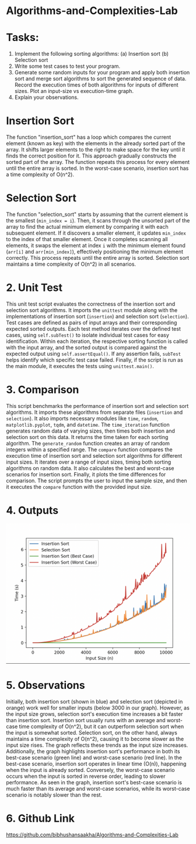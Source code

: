 # Algorithms-and-Complexities-Lab

# Tasks:

1. Implement the following sorting algorithms:
(a) Insertion sort
(b) Selection sort
2. Write some test cases to test your program.
3. Generate some random inputs for your program and apply both insertion sort and merge sort algorithms to sort the generated sequence of data. Record the execution times of both algorithms for inputs of different sizes. Plot an input-size vs execution-time graph.
4. Explain your observations.

# Insertion Sort
The function "insertion_sort" has a loop which compares the current element (known as key) with the elements in the already sorted part of the array. It shifts larger elements to the right to make space for the key until it finds the correct position for it. This approach gradually constructs the sorted part of the array. The function repeats this process for every element until the entire array is sorted. In the worst-case scenario, insertion sort has a time complexity of O(n^2).

# Selection Sort
The function "selection_sort" starts by assuming that the current element is the smallest (`min_index = i`). Then, it scans through the unsorted part of the array to find the actual minimum element by comparing it with each subsequent element. If it discovers a smaller element, it updates `min_index` to the index of that smaller element. Once it completes scanning all elements, it swaps the element at index `i` with the minimum element found (`arr[i]` and `arr[min_index]`), effectively positioning the minimum element correctly. This process repeats until the entire array is sorted. Selection sort maintains a time complexity of O(n^2) in all scenarios.



# 2. Unit Test
This unit test script evaluates the correctness of the insertion sort and selection sort algorithms. It imports the `unittest` module along with the implementations of insertion sort (`insertion`) and selection sort (`selection`). Test cases are defined as pairs of input arrays and their corresponding expected sorted outputs.
Each test method iterates over the defined test cases, using `self.subTest()` to isolate individual test cases for easy identification. Within each iteration, the respective sorting function is called with the input array, and the sorted output is compared against the expected output using `self.assertEqual()`. If any assertion fails, `subTest` helps identify which specific test case failed. Finally, if the script is run as the main module, it executes the tests using `unittest.main()`.



# 3. Comparison
This script benchmarks the performance of insertion sort and selection sort algorithms. It imports these algorithms from separate files (`insertion` and `selection`). It also imports necessary modules like `time`, `random`, `matplotlib.pyplot`, `tqdm`, and `datetime`.
The `time_iteration` function generates random data of varying sizes, then times both insertion and selection sort on this data. It returns the time taken for each sorting algorithm.
The `generate_random` function creates an array of random integers within a specified range.
The `compare` function compares the execution time of insertion sort and selection sort algorithms for different input sizes. It iterates over a range of input sizes, timing both sorting algorithms on random data. It also calculates the best and worst-case scenarios for insertion sort. Finally, it plots the time differences for comparison.
The script prompts the user to input the sample size, and then it executes the `compare` function with the provided input size.

# 4. Outputs
![Output graph of comparison between selection sort, insertion sort](/Lab1/graph.png "Fig: Output graph of comparison between selection sort, insertion sort (including its best and worst cases)")


# 5. Observations
Initially, both insertion sort (shown in blue) and selection sort (depicted in orange) work well for smaller inputs (below 3000 in our graph). However, as the input size grows, selection sort's execution time increases a bit faster than insertion sort. Insertion sort usually runs with an average and worst-case time complexity of O(n^2), but it can outperform selection sort when the input is somewhat sorted. Selection sort, on the other hand, always maintains a time complexity of O(n^2), causing it to become slower as the input size rises. The graph reflects these trends as the input size increases.
Additionally, the graph highlights insertion sort's performance in both its best-case scenario (green line) and worst-case scenario (red line). In the best-case scenario, insertion sort operates in linear time (O(n)), happening when the input is already sorted. Conversely, the worst-case scenario occurs when the input is sorted in reverse order, leading to slower performance. As seen in the graph, insertion sort's best-case scenario is much faster than its average and worst-case scenarios, while its worst-case scenario is notably slower than the rest.

# 6. Github Link
https://github.com/bibhushansaakha/Algorithms-and-Complexities-Lab

